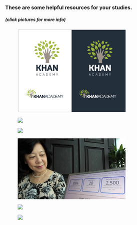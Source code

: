 <!--
---
layout: page
title: Other Free Resources
permalink: /resources/
---

This page controls what happens after the Helpful Free Websites link is clicked -->
<h3 class="calendar-title"> These are some helpful resources for your studies.</h3>
<h5 class="calendar-title"> (click pictures for more info) </h5>

<div class="gallery-row">
      <figure class="gallery-item" title="Khanacademy">
        <a href="https://www.khanacademy.org/"> <img class="thumbnail" src="https://github.com/pepe454/pepe454.github.io/blob/master/misc-pictures/Khan-Academy1.png?raw=true" width= "345px">
        </a>
      </figure>
      <figure class="gallery-item" title="Codecademy">
        <a href="https://www.codecademy.com/"> <img class="thumbnail" src="http://cdn.mos.cms.futurecdn.net/ac23946425a296b37f3dea3daaf5bc90.jpg" width= "345px">
        </a>
      </figure>
      <figure class="gallery-item" title="Bozeman Science">
        <a href="http://www.bozemanscience.com/"> <img class="thumbnail" width= "345px" src="http://bloximages.chicago2.vip.townnews.com/bozemandailychronicle.com/content/tncms/assets/v3/editorial/c/5a/c5a750c2-c03d-11df-9a7d-001cc4c002e0/4c8fd97bcce36.image.jpg">
        </a>
      </figure>
</div>
<div class="gallery-row">
        <figure class="gallery-item" title="Mrs. Lee Chemistry (YouTube)">
        <a href="https://www.youtube.com/channel/UCkxxijr87O6uZfBVZEu9r7A"> <img class="thumbnail" src="https://github.com/pepe454/pepe454.github.io/blob/master/misc-pictures/268bc5d8-73aa-11e5-b075-2eb09c260678_1280x720.jpg?raw=true" width= "345px">
        </a>
      </figure>
      <figure class="gallery-item" title="Crash Course U.S. History">
        <a href="https://www.youtube.com/watch?v=6E9WU9TGrec&list=PLqfqeCh72YERmVLH50u655gJCFrs1XLpC"> <img class="thumbnail" src="http://bento.cdn.pbs.org/hostedbento-prod/blog/20150928_204617_144856_crash_course.png" width= "345px">
        </a>
      </figure>
      <figure class="gallery-item" title="Crash Course World History">
        <a href="https://www.youtube.com/watch?v=Yocja_N5s1I&list=PLBDA2E52FB1EF80C9"> <img class="thumbnail" width= "345px" src="http://www.teacheroz.com/images/crashcourse.jpg">
        </a>
      </figure>
</div>
